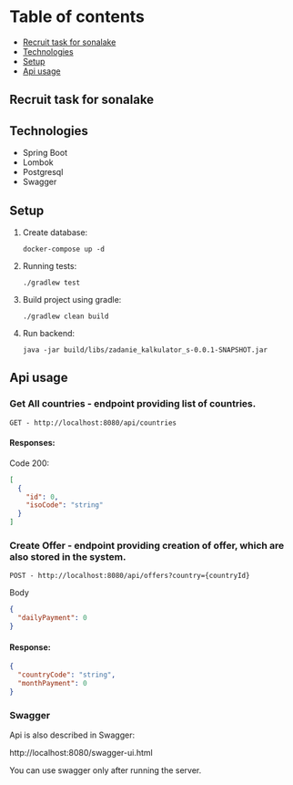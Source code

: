 # Table of contents
* [Recruit task for sonalake](#recruit-task-for-sonalake)
* [Technologies](#technologies)
* [Setup](#setup)
* [Api usage](#api-usage)

## Recruit task for sonalake


## Technologies
* Spring Boot
* Lombok
* Postgresql
* Swagger
## Setup
1. Create database:
    ```
    docker-compose up -d
    ```
2. Running tests:
    ```
    ./gradlew test
    ```
3. Build project using gradle:
    ```
    ./gradlew clean build
    ```
4. Run backend:
    ```
    java -jar build/libs/zadanie_kalkulator_s-0.0.1-SNAPSHOT.jar 
    ```
## Api usage
### Get All countries - endpoint providing list of countries.

```GET - http://localhost:8080/api/countries ```

#### Responses:

Code 200:
```json
[
  {
    "id": 0,
    "isoCode": "string"
  }
]

```
### Create Offer - endpoint providing creation of offer, which are also stored in the system.
```
POST - http://localhost:8080/api/offers?country={countryId}
```
Body
```json
{
  "dailyPayment": 0
}
```
#### Response:
```json
{
  "countryCode": "string",
  "monthPayment": 0
}
```
### Swagger
Api is also described in Swagger:

http://localhost:8080/swagger-ui.html

You can use swagger only after running the server.
